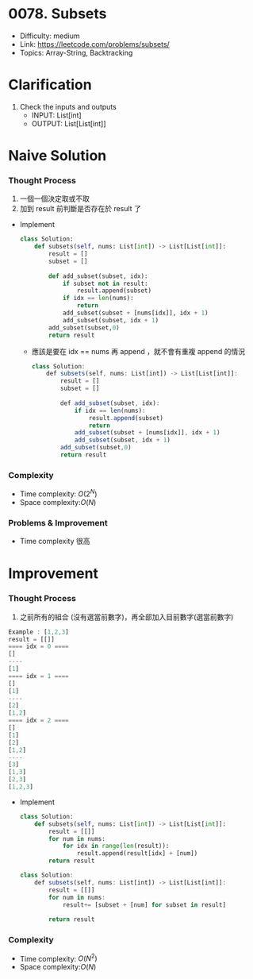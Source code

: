 # 0078. Subsets

* Difficulty: medium
* Link: <https://leetcode.com/problems/subsets/>
* Topics: Array-String, Backtracking

# Clarification

1. Check the inputs and outputs
    * INPUT: List[int]
    * OUTPUT: List[List[int]]

# Naive Solution

### Thought Process

1. 一個一個決定取或不取
2. 加到 result 前判斷是否存在於 result 了

* Implement

    ```python
    class Solution:
        def subsets(self, nums: List[int]) -> List[List[int]]:
            result = []
            subset = []
            
            def add_subset(subset, idx):
                if subset not in result:
                    result.append(subset)
                if idx == len(nums):
                    return
                add_subset(subset + [nums[idx]], idx + 1)
                add_subset(subset, idx + 1)
            add_subset(subset,0)
            return result
    ```

  * 應該是要在 idx == nums 再 append ，就不會有重複 append 的情況

    ```jsx
    class Solution:
        def subsets(self, nums: List[int]) -> List[List[int]]:
            result = []
            subset = []
            
            def add_subset(subset, idx):   
                if idx == len(nums):
                    result.append(subset)
                    return
                add_subset(subset + [nums[idx]], idx + 1)
                add_subset(subset, idx + 1)
            add_subset(subset,0)
            return result
    ```

### Complexity

* Time complexity: $O(2^N)$
* Space complexity:$O(N)$

### Problems & Improvement

* Time complexity 很高

# Improvement

### Thought Process

1. 之前所有的組合 (沒有選當前數字)，再全部加入目前數字(選當前數字)

```jsx
Example : [1,2,3]
result = [[]]
==== idx = 0 ====
[]
----
[1]
==== idx = 1 ====
[]
[1]
----
[2]
[1,2]
==== idx = 2 ====
[]
[1]
[2]
[1,2]
----
[3]
[1,3]
[2,3]
[1,2,3]
```

* Implement

    ```python
    class Solution:
        def subsets(self, nums: List[int]) -> List[List[int]]:
            result = [[]]
            for num in nums:
                for idx in range(len(result)):
                    result.append(result[idx] + [num])
            return result
    ```

    ```jsx
    class Solution:
        def subsets(self, nums: List[int]) -> List[List[int]]:
            result = [[]]
            for num in nums:
                result+= [subset + [num] for subset in result]
                    
            return result
    ```

### Complexity

* Time complexity: $O(N^2)$
* Space complexity:$O(N)$
